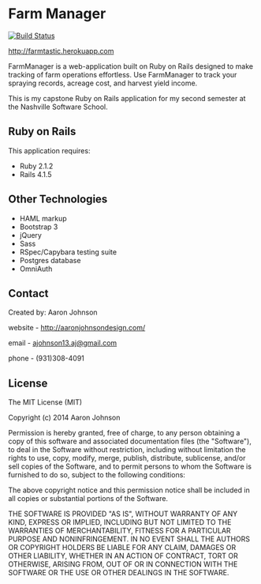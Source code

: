 Farm Manager
================

[![Build Status](https://travis-ci.org/exactlyaaron/farm-manager.svg?branch=master)](https://travis-ci.org/exactlyaaron/farm-manager)

http://farmtastic.herokuapp.com

FarmManager is a web-application built on Ruby on Rails designed to make tracking of farm operations effortless. Use FarmManager to track your spraying records, acreage cost, and harvest yield income.

This is my capstone Ruby on Rails application for my second semester at the Nashville Software School.


Ruby on Rails
-------------

This application requires:

- Ruby 2.1.2
- Rails 4.1.5

Other Technologies
------------------
* HAML markup
* Bootstrap 3
* jQuery
* Sass
* RSpec/Capybara testing suite
* Postgres database
* OmniAuth


Contact
-------
Created by: Aaron Johnson

website - http://aaronjohnsondesign.com/

email - ajohnson13.aj@gmail.com

phone - (931)308-4091

License
-------
The MIT License (MIT)

Copyright (c) 2014 Aaron Johnson

Permission is hereby granted, free of charge, to any person obtaining a copy of this software and associated documentation files (the "Software"), to deal in the Software without restriction, including without limitation the rights to use, copy, modify, merge, publish, distribute, sublicense, and/or sell copies of the Software, and to permit persons to whom the Software is furnished to do so, subject to the following conditions:

The above copyright notice and this permission notice shall be included in all copies or substantial portions of the Software.

THE SOFTWARE IS PROVIDED "AS IS", WITHOUT WARRANTY OF ANY KIND, EXPRESS OR IMPLIED, INCLUDING BUT NOT LIMITED TO THE WARRANTIES OF MERCHANTABILITY, FITNESS FOR A PARTICULAR PURPOSE AND NONINFRINGEMENT. IN NO EVENT SHALL THE AUTHORS OR COPYRIGHT HOLDERS BE LIABLE FOR ANY CLAIM, DAMAGES OR OTHER LIABILITY, WHETHER IN AN ACTION OF CONTRACT, TORT OR OTHERWISE, ARISING FROM, OUT OF OR IN CONNECTION WITH THE SOFTWARE OR THE USE OR OTHER DEALINGS IN THE SOFTWARE.

